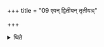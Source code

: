 +++
title = "09 एवन् द्वितीयन् तृतीयञ्"

+++

<details><summary>थिते</summary>

9. In the same manner' he carries earth for the second and the third time.  

[^1]: See, however, I.2.1. There is a different formula for the second and third time.
</details>
